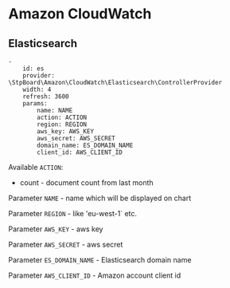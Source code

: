 # Amazon CloudWatch

## Elasticsearch

```
-
    id: es
    provider: \StpBoard\Amazon\CloudWatch\Elasticsearch\ControllerProvider
    width: 4
    refresh: 3600
    params:
        name: NAME
        action: ACTION
        region: REGION
        aws_key: AWS_KEY
        aws_secret: AWS_SECRET
        domain_name: ES_DOMAIN_NAME
        client_id: AWS_CLIENT_ID
```

Available `ACTION`:

* count - document count from last month

Parameter `NAME` - name which will be displayed on chart

Parameter `REGION` - like 'eu-west-1` etc.

Parameter `AWS_KEY` - aws key

Parameter `AWS_SECRET` - aws secret

Parameter `ES_DOMAIN_NAME` - Elasticsearch domain name

Parameter `AWS_CLIENT_ID` - Amazon account client id
